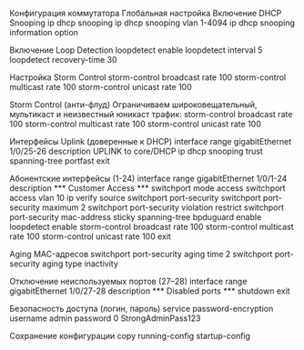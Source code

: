 Конфигурация коммутатора
Глобальная настройка
Включение DHCP Snooping
ip dhcp snooping
ip dhcp snooping vlan 1-4094
ip dhcp snooping information option

Включение Loop Detection
loopdetect enable
loopdetect interval 5
loopdetect recovery-time 30

Настройка Storm Control
storm-control broadcast rate 100
storm-control multicast rate 100
storm-control unicast rate 100

Storm Control (анти-флуд)
Ограничиваем широковещательный, мультикаст и неизвестный юникаст трафик:
storm-control broadcast rate 100
storm-control multicast rate 100
storm-control unicast rate 100

Интерфейсы Uplink (доверенные к DHCP)
interface range gigabitEthernet 1/0/25-26
  description UPLINK to core/DHCP
  ip dhcp snooping trust
  spanning-tree portfast
exit

Абонентские интерфейсы (1-24)
interface range gigabitEthernet 1/0/1-24
  description *** Customer Access ***
  switchport mode access
  switchport access vlan 10
  ip verify source
  switchport port-security
  switchport port-security maximum 2
  switchport port-security violation restrict
  switchport port-security mac-address sticky
  spanning-tree bpduguard enable
  loopdetect enable
  storm-control broadcast rate 100
  storm-control multicast rate 100
  storm-control unicast rate 100
exit

Aging MAC-адресов
switchport port-security aging time 2
switchport port-security aging type inactivity

Отключение неиспользуемых портов (27–28)
interface range gigabitEthernet 1/0/27-28
  description *** Disabled ports ***
  shutdown
exit

Безопасность доступа (логин, пароль)
service password-encryption
username admin password 0 StrongAdminPass123

Сохранение конфигурации
copy running-config startup-config
